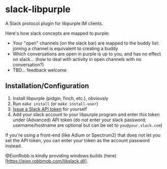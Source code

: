 # slack-libpurple

A Slack protocol plugin for libpurple IM clients.

Here's how slack concepts are mapped to purple:

   * Your "open" channels (on the slack bar) are mapped to the buddy list: joining a channel is equivalent to creating a buddy
   * Which conversations are open in purple is up to you, and has no effect on slack... (how to deal with activity in open channels with no conversation?)
   * TBD... feedback welcome

## Installation/Configuration

1. Install libpurple (pidgin, finch, etc.), obviously
1. Run `make install` (or `make install-user`)
1. [Issue a Slack API token](https://api.slack.com/custom-integrations/legacy-tokens) for yourself
1. Add your slack account to your libpurple program and enter this token under (Advanced) API token (do *not* enter your slack password; username/hostname are optional but can be set to `you@your.slack.com`)

If you're using a front-end (like Adium or Spectrum2) that does not let you set the API token, you can enter your token as the account password instead.

@EionRobb is kindly providing windows builds (here)[https://eion.robbmob.com/libslack.dll].
